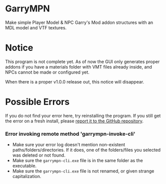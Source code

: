 # GarryMPN
Make simple Player Model & NPC Garry's Mod addon structures with an MDL model and VTF textures.

# Notice
This program is not complete yet.
As of now the GUI only generates proper addons if you have a materials folder with VMT files already inside, and NPCs cannot be made or configured yet.

When there is a proper v1.0.0 release out, this notice will disappear.

# Possible Errors
If you do not find your error here, try reinstalling the program.
If you still get the error on a fresh install, please [report it to the GitHub repository](https://github.com/JeremyGamer13/GarryMPN/issues).

### Error invoking remote method 'garrympn-invoke-cli'
- Make sure your error log doesn't mention non-existent paths/folders/directories. If it does, one of the folders/files you selected was deleted or not found.
- Make sure the `garrympn-cli.exe` file is in the same folder as the executable.
- Make sure the `garrympn-cli.exe` file is not renamed, or given strange capitalization.

